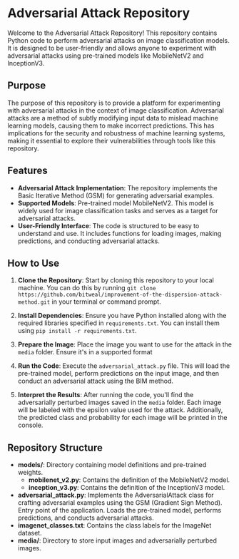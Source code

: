 # Adversarial Attack Repository

Welcome to the Adversarial Attack Repository! This repository contains Python code to perform adversarial attacks on image classification models. It is designed to be user-friendly and allows anyone to experiment with adversarial attacks using pre-trained models like MobileNetV2 and InceptionV3.

## Purpose

The purpose of this repository is to provide a platform for experimenting with adversarial attacks in the context of image classification. Adversarial attacks are a method of subtly modifying input data to mislead machine learning models, causing them to make incorrect predictions. This has implications for the security and robustness of machine learning systems, making it essential to explore their vulnerabilities through tools like this repository.

## Features

- **Adversarial Attack Implementation**: The repository implements the Basic Iterative Method (GSM) for generating adversarial examples. 
- **Supported Models**: Pre-trained model MobileNetV2. This model is widely used for image classification tasks and serves as a target for adversarial attacks.
- **User-Friendly Interface**: The code is structured to be easy to understand and use. It includes functions for loading images, making predictions, and conducting adversarial attacks.

## How to Use

1. **Clone the Repository**: Start by cloning this repository to your local machine. You can do this by running `git clone https://github.com/bitweal/improvement-of-the-dispersion-attack-method.git` in your terminal or command prompt.

2. **Install Dependencies**: Ensure you have Python installed along with the required libraries specified in `requirements.txt`. You can install them using `pip install -r requirements.txt`.

3. **Prepare the Image**: Place the image you want to use for the attack in the `media` folder. Ensure it's in a supported format

4. **Run the Code**: Execute the `adversarial_attack.py` file. This will load the pre-trained model, perform predictions on the input image, and then conduct an adversarial attack using the BIM method.

5. **Interpret the Results**: After running the code, you'll find the adversarially perturbed images saved in the `media` folder. Each image will be labeled with the epsilon value used for the attack. Additionally, the predicted class and probability for each image will be printed in the console.

## Repository Structure

- **models/**: Directory containing model definitions and pre-trained weights.
  - **mobilenet_v2.py**: Contains the definition of the MobileNetV2 model.
  - **inception_v3.py**: Contains the definition of the InceptionV3 model.
- **adversarial_attack.py**: Implements the AdversarialAttack class for crafting adversarial examples using the GSM (Gradient Sign Method). Entry point of the application. Loads the pre-trained model, performs predictions, and conducts adversarial attacks.
- **imagenet_classes.txt**: Contains the class labels for the ImageNet dataset.
- **media/**: Directory to store input images and adversarially perturbed images.


